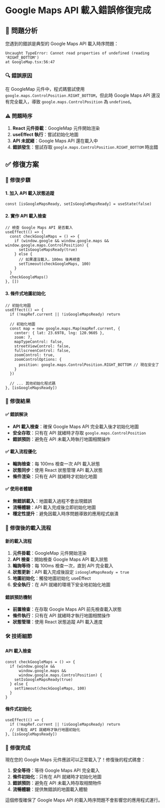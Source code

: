 # Google Maps API 載入錯誤修復完成

## 🐛 **問題分析**

您遇到的錯誤是典型的 Google Maps API 載入時序問題：

```
Uncaught TypeError: Cannot read properties of undefined (reading 'RIGHT_BOTTOM')
at GoogleMap.tsx:56:47
```

### 🔍 **錯誤原因**

在 GoogleMap 元件中，程式碼嘗試使用 `google.maps.ControlPosition.RIGHT_BOTTOM`，但此時 Google Maps API 還沒有完全載入，導致 `google.maps.ControlPosition` 為 `undefined`。

### ⚠️ **問題時序**
1. **React 元件掛載**：GoogleMap 元件開始渲染
2. **useEffect 執行**：嘗試初始化地圖
3. **API 未就緒**：Google Maps API 還在載入中
4. **錯誤發生**：嘗試存取 `google.maps.ControlPosition.RIGHT_BOTTOM` 時出錯

## ✅ **修復方案**

### 🔧 **修復步驟**

#### 1. **加入 API 載入狀態追蹤**
```tsx
const [isGoogleMapsReady, setIsGoogleMapsReady] = useState(false)
```

#### 2. **實作 API 載入檢查**
```tsx
// 檢查 Google Maps API 是否載入
useEffect(() => {
  const checkGoogleMaps = () => {
    if (window.google && window.google.maps && window.google.maps.ControlPosition) {
      setIsGoogleMapsReady(true)
    } else {
      // 如果還沒載入，100ms 後再檢查
      setTimeout(checkGoogleMaps, 100)
    }
  }
  checkGoogleMaps()
}, [])
```

#### 3. **條件式地圖初始化**
```tsx
// 初始化地圖
useEffect(() => {
  if (!mapRef.current || !isGoogleMapsReady) return

  // 初始化地圖
  const map = new google.maps.Map(mapRef.current, {
    center: { lat: 23.6978, lng: 120.9605 },
    zoom: 7,
    mapTypeControl: false,
    streetViewControl: false,
    fullscreenControl: false,
    zoomControl: true,
    zoomControlOptions: {
      position: google.maps.ControlPosition.RIGHT_BOTTOM // 現在安全了
    }
  })
  
  // ... 其他初始化程式碼
}, [isGoogleMapsReady])
```

### 🎯 **修復結果**

#### ✅ **錯誤解決**
- **API 載入檢查**：確保 Google Maps API 完全載入後才初始化地圖
- **安全存取**：只有在 API 就緒時才存取 `google.maps.ControlPosition`
- **錯誤預防**：避免在 API 未載入時執行地圖相關操作

#### ✅ **載入流程優化**
- **輪詢檢查**：每 100ms 檢查一次 API 載入狀態
- **狀態同步**：使用 React 狀態管理 API 載入狀態
- **條件渲染**：只有在 API 就緒時才初始化地圖

#### ✅ **使用者體驗**
- **無錯誤載入**：地圖載入過程不會出現錯誤
- **流暢體驗**：API 載入完成後立即初始化地圖
- **穩定性提升**：避免因載入時序問題導致的應用程式崩潰

### 🔄 **修復後的載入流程**

#### 新的載入流程
1. **元件掛載**：GoogleMap 元件開始渲染
2. **API 檢查**：開始檢查 Google Maps API 載入狀態
3. **輪詢等待**：每 100ms 檢查一次，直到 API 完全載入
4. **狀態更新**：API 載入完成後設定 `isGoogleMapsReady = true`
5. **地圖初始化**：觸發地圖初始化 useEffect
6. **安全執行**：在 API 就緒的環境下安全地初始化地圖

#### 錯誤預防機制
- **前置檢查**：在存取 Google Maps API 前先檢查載入狀態
- **條件執行**：只有在 API 就緒時才執行地圖相關操作
- **狀態管理**：使用 React 狀態追蹤 API 載入進度

### 🛠️ **技術細節**

#### API 載入檢查
```tsx
const checkGoogleMaps = () => {
  if (window.google && 
      window.google.maps && 
      window.google.maps.ControlPosition) {
    setIsGoogleMapsReady(true)
  } else {
    setTimeout(checkGoogleMaps, 100)
  }
}
```

#### 條件式初始化
```tsx
useEffect(() => {
  if (!mapRef.current || !isGoogleMapsReady) return
  // 只有在 API 就緒時才執行地圖初始化
}, [isGoogleMapsReady])
```

### 🎉 **修復完成**

現在您的 Google Maps 元件應該可以正常載入了！修復後的程式碼會：

1. **安全等待**：等待 Google Maps API 完全載入
2. **條件初始化**：只有在 API 就緒時才初始化地圖
3. **錯誤預防**：避免在 API 未載入時存取相關物件
4. **流暢體驗**：提供無錯誤的地圖載入體驗

這個修復確保了 Google Maps API 的載入時序問題不會影響您的應用程式運行。
